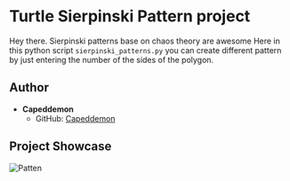 # Turtle Sierpinski Pattern project

Hey there.
Sierpinski patterns base on chaos theory are awesome
Here in this python script
`
sierpinski_patterns.py
`
you can create different pattern by just entering the number of the sides of the polygon.

## Author

- **Capeddemon**
  - GitHub: [Capeddemon](https://github.com/Capeddemon)

## Project Showcase

![Patten](https://github.com/CodeMacrocosm/Turtle-a-Thon-23/SierpinskiPatterns/sierpinski.gif)
